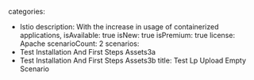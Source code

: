 categories:
  - Istio
description:
  With the increase in usage of containerized applications,
isAvailable: true
isNew: true
isPremium: true
license: Apache
scenarioCount: 2
scenarios:
  - Test Installation And First Steps Assets3a
  - Test Installation And First Steps Assets3b
title: Test Lp Upload Empty Scenario
